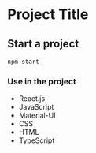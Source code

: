 # Project Title

## Start a project

```
npm start
```

### Use in the project

- React.js
- JavaScript
- Material-UI
- CSS
- HTML
- TypeScript
